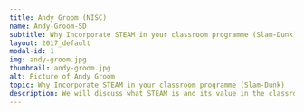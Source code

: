 ```yaml
---
title: Andy Groom (NISC)
name: Andy-Groom-SD
subtitle: Why Incorporate STEAM in your classroom programme (Slam-Dunk)
layout: 2017_default
modal-id: 1
img: andy-groom.jpg
thumbnail: andy-groom.jpg
alt: Picture of Andy Groom
topic: Why Incorporate STEAM in your classroom programme (Slam-Dunk)
description: We will discuss what STEAM is and its value in the classroom. Following this we will have our own STEAM challenge and reflect on skills needed and how integrated it was.
---
```

